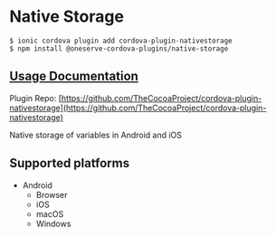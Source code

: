 # Native Storage

```text
$ ionic cordova plugin add cordova-plugin-nativestorage
$ npm install @oneserve-cordova-plugins/native-storage
```

## [Usage Documentation](https://oneserve.gitbook.io/oneserve-cordova-plugins/plugins/native-storage/)

Plugin Repo: [https://github.com/TheCocoaProject/cordova-plugin-nativestorage](https://github.com/TheCocoaProject/cordova-plugin-nativestorage)

Native storage of variables in Android and iOS

## Supported platforms

* Android
  * Browser
  * iOS
  * macOS
  * Windows

